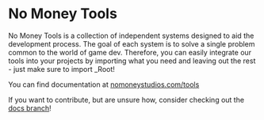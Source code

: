 # No Money Tools 
No Money Tools is a collection of independent systems designed to aid the development process. The goal of each system is to solve a single problem common to the world of game dev. Therefore, you can easily integrate our tools into your projects by importing what you need and leaving out the rest - just make sure to import _Root!

You can find documentation at [nomoneystudios.com/tools](https://nomoneystudios.com/tools)

If you want to contribute, but are unsure how, consider checking out the [docs branch](https://github.com/nomoneyBetts/No-Money-Tools/tree/docs)!
